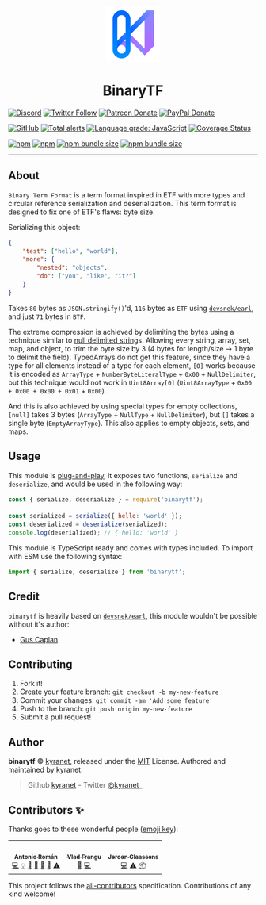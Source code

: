 <div align="center">
  <p>
  <img src="https://github.com/binarytf/binarytf/blob/main/static/logo.png?raw=true" width="22%" alt="logo"/>
  </p>
  <p>
<h1> BinaryTF </h1>
  </p>
</div>

[![Discord](https://discordapp.com/api/guilds/582495121698717696/embed.png)](https://discord.gg/pE5sfxK)
[![Twitter Follow](https://img.shields.io/twitter/follow/kyranet_?label=Follow%20@kyranet_&logo=twitter&colorB=1DA1F2&style=flat-square)](https://twitter.com/kyranet_/follow)
[![Patreon Donate](https://img.shields.io/badge/patreon-donate-brightgreen.svg?label=Donate%20with%20Patreon&logo=patreon&colorB=F96854&style=flat-square&link=https://donate.skyra.pw/patreon)](https://donate.skyra.pw/patreon)
[![PayPal Donate](https://img.shields.io/badge/paypal-donate-brightgreen.svg?label=Donate%20with%20Paypal&logo=paypal&colorB=00457C&style=flat-square&link=https://donate.skyra.pw/paypal)](https://donate.skyra.pw/paypal)

[![GitHub](https://img.shields.io/github/license/binarytf/binarytf?logo=github&style=flat-square)](https://github.com/binarytf/binarytf/blob/main/LICENSE.md)
[![Total alerts](https://img.shields.io/lgtm/alerts/g/binarytf/binarytf.svg?logo=lgtm&logoWidth=18&style=flat-square)](https://lgtm.com/projects/g/binarytf/binarytf/alerts/)
[![Language grade: JavaScript](https://img.shields.io/lgtm/grade/javascript/g/binarytf/binarytf.svg?logo=lgtm&logoWidth=18&style=flat-square)](https://lgtm.com/projects/g/binarytf/binarytf/context:javascript)
[![Coverage Status](https://coveralls.io/repos/github/binarytf/binarytf/badge.svg?branch=main&style=flat-square)](https://coveralls.io/github/binarytf/binarytf?branch=main)

[![npm](https://img.shields.io/npm/v/binarytf?color=crimson&logo=npm&style=flat-square)](https://www.npmjs.com/package/binarytf)
[![npm](https://img.shields.io/npm/dt/binarytf?style=flat-square)](https://www.npmjs.com/package/binarytf)
[![npm bundle size](https://img.shields.io/bundlephobia/min/binarytf?style=flat-square)](https://bundlephobia.com/result?p=binarytf)
[![npm bundle size](https://img.shields.io/bundlephobia/minzip/binarytf?style=flat-square)](https://bundlephobia.com/result?p=binarytf)

---

## About

`Binary Term Format` is a term format inspired in ETF with more types and circular reference serialization and deserialization.
This term format is designed to fix one of ETF's flaws: byte size.

Serializing this object:

```json
{
	"test": ["hello", "world"],
	"more": {
		"nested": "objects",
		"do": ["you", "like", "it?"]
	}
}
```

Takes `80` bytes as `JSON.stringify()`'d, `116` bytes as `ETF` using [`devsnek/earl`][earl], and just `71` bytes in `BTF`.

The extreme compression is achieved by delimiting the bytes using a technique similar to [null delimited string](https://en.wikipedia.org/wiki/Null-terminated_string)s. Allowing every string, array, set, map, and object, to trim the byte size by 3 (4 bytes for length/size -> 1 byte to delimit the field). TypedArrays do not get this feature, since they have a type for all elements instead of a type for each element, `[0]` works because it is encoded as `ArrayType` + `NumberByteLiteralType` + `0x00` + `NullDelimiter`, but this technique would not work in `Uint8Array[0]` (`Uint8ArrayType` + `0x00 + 0x00 + 0x00 + 0x01` + `0x00`).

And this is also achieved by using special types for empty collections, `[null]` takes 3 bytes (`ArrayType` + `NullType` + `NullDelimiter`), but `[]` takes a single byte (`EmptyArrayType`). This also applies to empty objects, sets, and maps.

## Usage

This module is [plug-and-play](https://en.wikipedia.org/wiki/Plug_and_play), it exposes two functions, `serialize` and `deserialize`, and would be used in the following way:

```javascript
const { serialize, deserialize } = require('binarytf');

const serialized = serialize({ hello: 'world' });
const deserialized = deserialize(serialized);
console.log(deserialized); // { hello: 'world' }
```

This module is TypeScript ready and comes with types included. To import with ESM use the following syntax:

```typescript
import { serialize, deserialize } from 'binarytf';
```

## Credit

`binarytf` is heavily based on [`devsnek/earl`][earl], this module wouldn't be possible without it's author:

-   [Gus Caplan](https://github.com/devsnek)

## Contributing

1. Fork it!
1. Create your feature branch: `git checkout -b my-new-feature`
1. Commit your changes: `git commit -am 'Add some feature'`
1. Push to the branch: `git push origin my-new-feature`
1. Submit a pull request!

## Author

**binarytf** © [kyranet](https://github.com/kyranet), released under the
[MIT](https://github.com/binarytf/binarytf/blob/main/LICENSE.md) License.
Authored and maintained by kyranet.

> Github [kyranet](https://github.com/kyranet) - Twitter [@kyranet\_](https://twitter.com/kyranet_)

[earl]: https://github.com/devsnek/earl

## Contributors ✨

Thanks goes to these wonderful people ([emoji key](https://allcontributors.org/docs/en/emoji-key)):

<!-- ALL-CONTRIBUTORS-LIST:START - Do not remove or modify this section -->
<!-- prettier-ignore-start -->
<!-- markdownlint-disable -->
<table>
  <tr>
    <td align="center"><a href="https://github.com/kyranet"><img src="https://avatars0.githubusercontent.com/u/24852502?v=4?s=100" width="100px;" alt=""/><br /><sub><b>Antonio Román</b></sub></a><br /><a href="https://github.com/binarytf/binarytf/commits?author=kyranet" title="Code">💻</a> <a href="#example-kyranet" title="Examples">💡</a> <a href="#ideas-kyranet" title="Ideas, Planning, & Feedback">🤔</a> <a href="#projectManagement-kyranet" title="Project Management">📆</a> <a href="https://github.com/binarytf/binarytf/pulls?q=is%3Apr+reviewed-by%3Akyranet" title="Reviewed Pull Requests">👀</a> <a href="#question-kyranet" title="Answering Questions">💬</a> <a href="https://github.com/binarytf/binarytf/commits?author=kyranet" title="Tests">⚠️</a></td>
    <td align="center"><a href="https://github.com/vladfrangu"><img src="https://avatars3.githubusercontent.com/u/17960496?v=4?s=100" width="100px;" alt=""/><br /><sub><b>Vlad Frangu</b></sub></a><br /><a href="https://github.com/binarytf/binarytf/issues?q=author%3Avladfrangu" title="Bug reports">🐛</a> <a href="https://github.com/binarytf/binarytf/commits?author=vladfrangu" title="Code">💻</a></td>
    <td align="center"><a href="https://favware.tech/"><img src="https://avatars3.githubusercontent.com/u/4019718?v=4?s=100" width="100px;" alt=""/><br /><sub><b>Jeroen Claassens</b></sub></a><br /><a href="https://github.com/binarytf/binarytf/commits?author=favna" title="Code">💻</a> <a href="https://github.com/binarytf/binarytf/commits?author=favna" title="Tests">⚠️</a> <a href="#platform-favna" title="Packaging/porting to new platform">📦</a></td>
  </tr>
</table>

<!-- markdownlint-restore -->
<!-- prettier-ignore-end -->

<!-- ALL-CONTRIBUTORS-LIST:END -->

This project follows the [all-contributors](https://github.com/all-contributors/all-contributors) specification. Contributions of any kind welcome!
